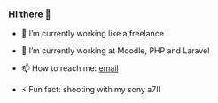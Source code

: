 ### Hi there 👋

- 🔭 I’m currently working like a freelance
- 🌱 I’m currently working at Moodle, PHP and Laravel

- 📫 How to reach me: [email](@mailto:juancarlo.castillo20@gmail.com)
- ⚡ Fun fact: shooting with my sony a7II

<!--
**JCsomeShots/JCsomeShots** is a ✨ _special_ ✨ repository because its `README.md` (this file) appears on your GitHub profile.

Here are some ideas to get you started:

- 🔭 I’m currently working on ...
- 🌱 I’m currently learning ...
- 👯 I’m looking to collaborate on ...
- 🤔 I’m looking for help with ...
- 💬 Ask me about ...
- 📫 How to reach me: ...
- 😄 Pronouns: ...
- ⚡ Fun fact: ...
-->
